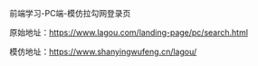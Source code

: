 前端学习-PC端-模仿拉勾网登录页

原始地址：https://www.lagou.com/landing-page/pc/search.html

模仿地址：https://www.shanyingwufeng.cn/lagou/
